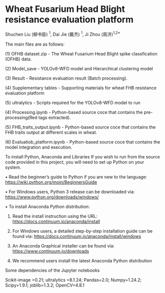# Wheat Fusarium Head Blight resistance evaluation platform

Shuchen Liu (柳书臣) <sup>1</sup>, Dai Jie (戴杰) <sup>1</sup>, Ji Zhou (周济)<sup>1,2*</sup>

The main files are as follows:

(1) OFHB dataset.zip - The Wheat Fusarium Head Blight spike classfication (OFHB) data.

(2) Model_save - YOLOv8-WFD model and Hierarchical clustering model

(3) Result - Resistance evaluation result (Batch processing). 

(4) Supplementary tables - Supporting materials for wheat FHB resistance evaluation platform

(5) ultralytics - Scripts required for the YOLOv8-WFD model to run

(4) Processing.ipynb - Python-based source coce that contains the pre-processing(Red tags extracted).

(5) FHB_traits_output.ipynb - Python-based source coce that contains the FHB traits output at different scales in wheat.

(6) Evaluatiob_platform.ipynb - Python-based source coce that contains the model integration and execution.

To install Python, Anaconda and Libraries
If you wish to run from the source code provided in this project, you will need to set up Python on your system.

• Read the beginner’s guide to Python if you are new to the language: https://wiki.python.org/moin/BeginnersGuide

• For Windows users, Python 3 release can be downloaded via: https://www.python.org/downloads/windows/

• To install Anaconda Python distribution:

1) Read the install instruction using the URL: https://docs.continuum.io/anaconda/install

2) For Windows users, a detailed step-by-step installation guide can be found via: https://docs.continuum.io/anaconda/install/windows

3) An Anaconda Graphical installer can be found via: https://www.continuum.io/downloads

4) We recommend users install the latest Anaconda Python distribution


Some dependencies of the Jupyter notebooks

Scikit-image =0.21; ultralytics =8.1.24; Pandas=2.0; Numpy=1.24.2; Scipy=1.9.1; joblib=1.3.2; OpenCV=4.8.1
